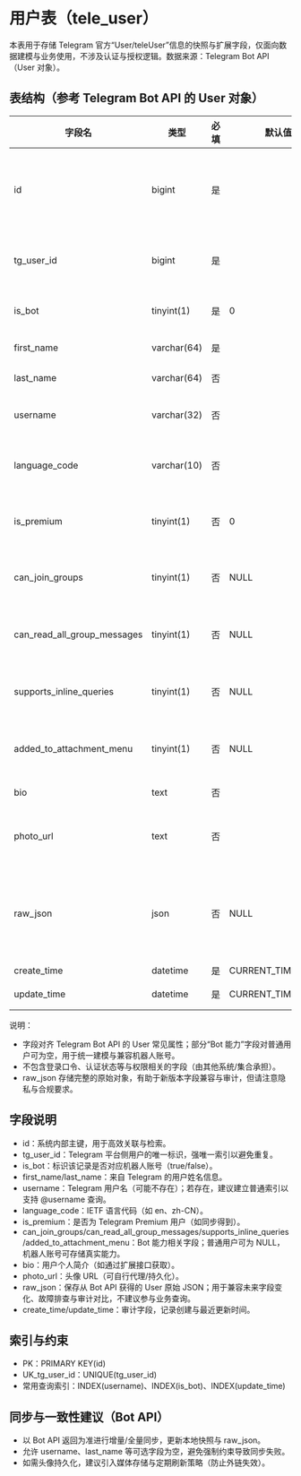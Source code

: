 # 用户表（tele_user）

本表用于存储 Telegram 官方“User/teleUser”信息的快照与扩展字段，仅面向数据建模与业务使用，不涉及认证与授权逻辑。数据来源：Telegram Bot API（User 对象）。

## 表结构（参考 Telegram Bot API 的 User 对象）

| 字段名                     | 类型            | 必填 | 默认值              | 说明 |
|----------------------------|-----------------|------|---------------------|------|
| id                         | bigint          | 是   |                     | 本系统主键ID（自增/雪花/UUID 映射为 bigint 可选，保证全局唯一）。 |
| tg_user_id                 | bigint          | 是   |                     | Telegram 用户ID（全局唯一，建议唯一索引）。 |
| is_bot                     | tinyint(1)      | 是   | 0                   | 是否为机器人账号（true/false）。 |
| first_name                 | varchar(64)     | 是   |                     | 用户的名字（必有）。 |
| last_name                  | varchar(64)     | 否   |                     | 用户的姓氏（可选）。 |
| username                   | varchar(32)     | 否   |                     | Telegram 用户名（可选，可能不存在）。 |
| language_code              | varchar(10)     | 否   |                     | IETF 语言代码（如 "en"、"zh-CN"，可选）。 |
| is_premium                 | tinyint(1)      | 否   | 0                   | 是否为 Telegram Premium 用户（可选）。 |
| can_join_groups            | tinyint(1)      | 否   | NULL                | 能否加入群组（Bot 能力字段，普通用户可留空）。 |
| can_read_all_group_messages| tinyint(1)      | 否   | NULL                | 能否读取所有群消息（Bot 能力字段，普通用户可留空）。 |
| supports_inline_queries    | tinyint(1)      | 否   | NULL                | 是否支持内联查询（Bot 能力字段，普通用户可留空）。 |
| added_to_attachment_menu   | tinyint(1)      | 否   | NULL                | 是否已添加到附件菜单（Bot 能力字段，普通用户可留空）。 |
| bio                        | text            | 否   |                     | 个人简介（可选）。 |
| photo_url                  | text            | 否   |                     | 头像 URL（如有媒体代理/CDN，可存镜像地址）。 |
| raw_json                   | json            | 否   | NULL                | 原始 Telegram User 对象的 JSON 快照（来自 Bot API），用于无损还原与比对，不用于查询。 |
| create_time                | datetime        | 是   | CURRENT_TIMESTAMP   | 创建时间。 |
| update_time                | datetime        | 是   | CURRENT_TIMESTAMP   | 更新时间（更新时自动刷新）。 |

说明：
- 字段对齐 Telegram Bot API 的 User 常见属性；部分“Bot 能力”字段对普通用户可为空，用于统一建模与兼容机器人账号。 
- 不包含登录口令、认证状态等与权限相关的字段（由其他系统/集合承担）。
- raw_json 存储完整的原始对象，有助于新版本字段兼容与审计，但请注意隐私与合规要求。

## 字段说明
- id：系统内部主键，用于高效关联与检索。
- tg_user_id：Telegram 平台侧用户的唯一标识，强唯一索引以避免重复。
- is_bot：标识该记录是否对应机器人账号（true/false）。
- first_name/last_name：来自 Telegram 的用户姓名信息。
- username：Telegram 用户名（可能不存在）；若存在，建议建立普通索引以支持 @username 查询。
- language_code：IETF 语言代码（如 en、zh-CN）。
- is_premium：是否为 Telegram Premium 用户（如同步得到）。
- can_join_groups/can_read_all_group_messages/supports_inline_queries/added_to_attachment_menu：Bot 能力相关字段；普通用户可为 NULL，机器人账号可存储真实能力。
- bio：用户个人简介（如通过扩展接口获取）。
- photo_url：头像 URL（可自行代理/持久化）。
- raw_json：保存从 Bot API 获得的 User 原始 JSON；用于兼容未来字段变化、故障排查与审计对比，不建议参与业务查询。
- create_time/update_time：审计字段，记录创建与最近更新时间。

## 索引与约束
- PK：PRIMARY KEY(id)
- UK_tg_user_id：UNIQUE(tg_user_id)
- 常用查询索引：INDEX(username)、INDEX(is_bot)、INDEX(update_time)

## 同步与一致性建议（Bot API）
- 以 Bot API 返回为准进行增量/全量同步，更新本地快照与 raw_json。
- 允许 username、last_name 等可选字段为空，避免强制约束导致同步失败。
- 如需头像持久化，建议引入媒体存储与定期刷新策略（防止外链失效）。